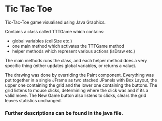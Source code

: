 # Tic Tac Toe

Tic-Tac-Toe game visualised using Java Graphics.
 
Contains a class called TTTGame which contains:
- global variables (cellSize etc.) 
- one main method which activates the TTTGame method
- helper methods which represent various actions (isDraw etc.)

The main methods runs the class, and each helper method does a very specific thing (either updates global variables, or returns a value).

The drawing was done by overriding the Paint component. Everything was put together in a single JFrame as two stacked
    JPanels with Box Layout, the upper one containing the grid and the lower one containing the buttons. The grid listens to mouse clicks,
    determining where the click was and if its a valid move. The New Game button also listens to clicks, clears the grid
    leaves statistics unchanged.
    
### Further descriptions can be found in the java file.

